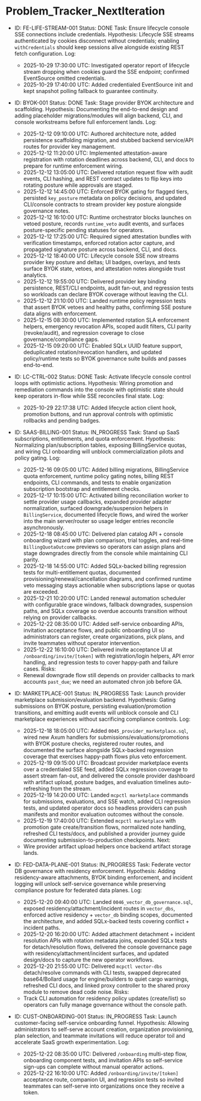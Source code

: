 # Problem_Tracker_NextIteration

- ID: FE-LIFE-STREAM-001
  Status: DONE
  Task: Ensure lifecycle console SSE connections include credentials.
  Hypothesis: Lifecycle SSE streams authenticated by cookies disconnect without credentials; enabling `withCredentials` should keep sessions alive alongside existing REST fetch configuration.
  Log:
    - 2025-10-29 17:30:00 UTC: Investigated operator report of lifecycle stream dropping when cookies guard the SSE endpoint; confirmed EventSource omitted credentials.
    - 2025-10-29 17:40:00 UTC: Added credentialed EventSource init and kept snapshot polling fallback to guarantee continuity.
- ID: BYOK-001
  Status: DONE
  Task: Stage provider BYOK architecture and scaffolding.
  Hypothesis: Documenting the end-to-end design and adding placeholder migrations/modules will align backend, CLI, and console workstreams before full enforcement lands.
  Log:
    - 2025-12-12 09:10:00 UTC: Authored architecture note, added persistence scaffolding migration, and stubbed backend service/API routes for provider key management.
    - 2025-12-12 11:20:00 UTC: Implemented attestation-aware registration with rotation deadlines across backend, CLI, and docs to prepare for runtime enforcement wiring.
    - 2025-12-12 13:05:00 UTC: Delivered rotation request flow with audit events, CLI hashing, and REST contract updates to flip keys into rotating posture while approvals are staged.
    - 2025-12-12 14:45:00 UTC: Enforced BYOK gating for flagged tiers, persisted `key_posture` metadata on policy decisions, and updated CLI/console contracts to stream provider key posture alongside governance notes.
    - 2025-12-12 16:10:00 UTC: Runtime orchestrator blocks launches on vetoed posture, records `runtime_veto` audit events, and surfaces posture-specific pending statuses for operators.
    - 2025-12-12 17:25:00 UTC: Required signed attestation bundles with verification timestamps, enforced rotation actor capture, and propagated signature posture across backend, CLI, and docs.
    - 2025-12-12 18:40:00 UTC: Lifecycle console SSE now streams provider key posture and deltas; UI badges, overlays, and tests surface BYOK state, vetoes, and attestation notes alongside trust analytics.
    - 2025-12-12 19:55:00 UTC: Delivered provider key binding persistence, REST/CLI endpoints, audit fan-out, and regression tests so workloads can declare BYOK coverage without leaving the CLI.
    - 2025-12-12 21:10:00 UTC: Landed runtime policy regression tests that assert BYOK vetoes and healthy paths, confirming SSE posture data aligns with enforcement.
    - 2025-12-15 08:30:00 UTC: Implemented rotation SLA enforcement helpers, emergency revocation APIs, scoped audit filters, CLI parity (revoke/audit), and regression coverage to close governance/compliance gaps.
    - 2025-12-15 09:20:00 UTC: Enabled SQLx UUID feature support, deduplicated rotation/revocation handlers, and updated policy/runtime tests so BYOK governance suite builds and passes end-to-end.

- ID: LC-CTRL-002
  Status: DONE
  Task: Activate lifecycle console control loops with optimistic actions.
  Hypothesis: Wiring promotion and remediation commands into the console with optimistic state should keep operators in-flow while SSE reconciles final state.
  Log:
    - 2025-10-29 22:17:38 UTC: Added lifecycle action client hook, promotion buttons, and run approval controls with optimistic rollbacks and pending badges.

- ID: SAAS-BILLING-001
  Status: IN_PROGRESS
  Task: Stand up SaaS subscriptions, entitlements, and quota enforcement.
  Hypothesis: Normalizing plan/subscription tables, exposing BillingService quotas, and wiring CLI onboarding will unblock commercialization pilots and policy gating.
  Log:
    - 2025-12-16 09:05:00 UTC: Added billing migrations, BillingService quota enforcement, runtime policy gating notes, billing REST endpoints, CLI commands, and tests to enable organization subscription bootstrap and entitlement checks.
    - 2025-12-17 10:15:00 UTC: Activated billing reconciliation worker to settle provider usage callbacks, expanded provider adapter normalization, surfaced downgrade/suspension helpers in `BillingService`, documented lifecycle flows, and wired the worker into the main server/router so usage ledger entries reconcile asynchronously.
    - 2025-12-18 08:45:00 UTC: Delivered plan catalog API + console onboarding wizard with plan comparison, trial toggles, and real-time `BillingQuotaOutcome` previews so operators can assign plans and stage downgrades directly from the console while maintaining CLI parity.
    - 2025-12-18 14:55:00 UTC: Added SQLx-backed billing regression tests for multi-entitlement quotas, documented provisioning/renewal/cancellation diagrams, and confirmed runtime veto messaging stays actionable when subscriptions lapse or quotas are exceeded.
    - 2025-12-21 10:20:00 UTC: Landed renewal automation scheduler with configurable grace windows, fallback downgrades, suspension paths, and SQLx coverage so overdue accounts transition without relying on provider callbacks.
    - 2025-12-22 08:35:00 UTC: Added self-service onboarding APIs, invitation acceptance flows, and public onboarding UI so administrators can register, create organizations, pick plans, and invite teammates without operator intervention.
    - 2025-12-22 16:10:00 UTC: Delivered invite acceptance UI at `/onboarding/invite/[token]` with registration/login helpers, API error handling, and regression tests to cover happy-path and failure cases.
  Risks:
    - Renewal downgrade flow still depends on provider callbacks to mark accounts `past_due`; we need an automated chron job before GA.

- ID: MARKETPLACE-001
  Status: IN_PROGRESS
  Task: Launch provider marketplace submission/evaluation backend.
  Hypothesis: Gating submissions on BYOK posture, persisting evaluation/promotion transitions, and emitting audit events will unblock console and CLI marketplace experiences without sacrificing compliance controls.
  Log:
    - 2025-12-18 18:05:00 UTC: Added `0045_provider_marketplace.sql`, wired new Axum handlers for submissions/evaluations/promotions with BYOK posture checks, registered router routes, and documented the surface alongside SQLx-backed regression coverage that exercises happy-path flows plus veto enforcement.
    - 2025-12-19 09:15:00 UTC: Broadcast provider marketplace events over a credentialed SSE feed, added SQLx regression coverage to assert stream fan-out, and delivered the console provider dashboard with artifact upload, posture badges, and evaluation timelines auto-refreshing from the stream.
    - 2025-12-19 14:20:00 UTC: Landed `mcpctl marketplace` commands for submissions, evaluations, and SSE watch, added CLI regression tests, and updated operator docs so headless providers can push manifests and monitor evaluation outcomes without the console.
    - 2025-12-19 17:40:00 UTC: Extended `mcpctl marketplace` with promotion gate create/transition flows, normalized note handling, refreshed CLI tests/docs, and published a provider journey guide documenting submission-to-production checkpoints.
  Next:
    - Wire provider artifact upload helpers once backend artifact storage lands.

- ID: FED-DATA-PLANE-001
  Status: IN_PROGRESS
  Task: Federate vector DB governance with residency enforcement.
  Hypothesis: Adding residency-aware attachments, BYOK binding enforcement, and incident logging will unlock self-service governance while preserving compliance posture for federated data planes.
  Log:
    - 2025-12-20 09:40:00 UTC: Landed `0046_vector_db_governance.sql`, exposed residency/attachment/incident routes in `vector_dbs`, enforced active residency + `vector_db` binding scopes, documented the architecture, and added SQLx-backed tests covering conflict + incident paths.
    - 2025-12-20 16:20:00 UTC: Added attachment detachment + incident resolution APIs with rotation metadata joins, expanded SQLx tests for detach/resolution flows, delivered the console governance page with residency/attachment/incident surfaces, and updated design/docs to capture the new operator workflows.
    - 2025-12-20 21:55:00 UTC: Delivered `mcpctl vector-dbs` detach/resolve commands with CLI tests, swapped deprecated base64/Bollard usage for engine/builders to quiet cargo warnings, refreshed CLI docs, and linked proxy controller to the shared proxy module to remove dead code noise.
  Risks:
    - Track CLI automation for residency policy updates (create/list) so operators can fully manage governance without the console path.

- ID: CUST-ONBOARDING-001
  Status: IN_PROGRESS
  Task: Launch customer-facing self-service onboarding funnel.
  Hypothesis: Allowing administrators to self-serve account creation, organization provisioning, plan selection, and teammate invitations will reduce operator toil and accelerate SaaS growth experimentation.
  Log:
    - 2025-12-22 08:35:00 UTC: Delivered `/onboarding` multi-step flow, onboarding component tests, and invitation APIs so self-service sign-ups can complete without manual operator actions.
    - 2025-12-22 16:10:00 UTC: Added `/onboarding/invite/[token]` acceptance route, companion UI, and regression tests so invited teammates can self-serve into organizations once they receive a token.
